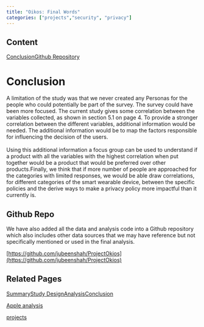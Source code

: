```yaml
---
title: "Oikos: Final Words"
categories: ["projects","security", "privacy"]
---            
```

        

Content
-------

[Conclusion](#conclusion)[Github Repository](#Github-repo)

Conclusion
==========

A limitation of the study was that we never created any Personas for the people who could potentially be part of the survey. The survey could have been more focused. The current study gives some correlation between the variables collected, as shown in section 5.1 on page 4. To provide a stronger correlation between the different variables, additional information would be needed. The additional information would be to map the factors responsible for influencing the decision of the users.  
‍  
Using this additional information a focus group can be used to understand if a product with all the variables with the highest correlation when put together would be a product that would be preferred over other products.Finally, we think that if more number of people are approached for the categories with limited responses, we would be able draw correlations, for different categories of the smart wearable device, between the specific policies and the derive ways to make a privacy policy more impactful than it currently is.

Github Repo
-----------

We have also added all the data and analysis code into a Github repository which also includes other data sources that we may have reference but not specifically mentioned or used in the final analysis.  
  
[https://github.com/jubeenshah/ProjectOkios](https://github.com/jubeenshah/ProjectOkios)

Related Pages
-------------

[Summary](../../../projects/security/2019-12-31-oikos.markdown)[Study Design](../../../projects/security/oikos/design.html)[Analysis](../../../projects/security/oikos/analysis.html)[Conclusion](2019-12-31-03-oikos-conclusion.markdown)

[Apple analysis](../../../projects/security/oikos/analysis.html)

[projects](../../../projects.markdown)

